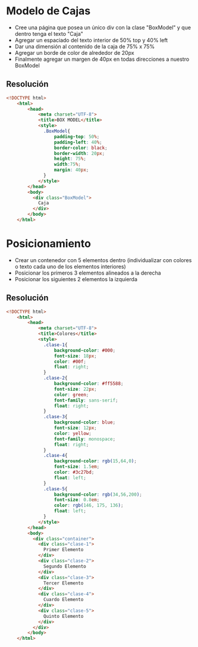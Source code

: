 # Modelo de Cajas
* Cree una página que posea un único div con la clase "BoxModel" y que dentro tenga el texto "Caja"
* Agregar un espaciado del texto interior de 50% top y 40% left
* Dar una dimensión al contenido de la caja de 75% x 75%
* Agregar un borde de color de alrededor de 20px
* Finalmente agregar un margen de 40px en todas direcciones a nuestro BoxModel

## Resolución

```html
<!DOCTYPE html>
    <html>
        <head>
            <meta charset="UTF-8">
            <title>BOX MODEL</title>
            <style>
              .BoxModel{
                  padding-top: 50%;
                  padding-left: 40%;
                  border-color: black;
                  border-width: 20px;
                  height: 75%;
                  width:75%;
                  margin: 40px;
              }
            </style>
        </head>
        <body>
          <div class="BoxModel">
            Caja
          </div>
        </body>
    </html>
```

# Posicionamiento
* Crear un contenedor con 5 elementos dentro (individualizar con colores o texto cada uno de los elementos interiores)
* Posicionar los primeros 3 elementos alineados a la derecha
* Posicionar los siguientes 2 elementos la izquierda

## Resolución

```html
<!DOCTYPE html>
    <html>
        <head>
            <meta charset="UTF-8">
            <title>Colores</title>
            <style>
              .clase-1{
                  background-color: #000;
                  font-size: 18px;
                  color: #00f;
                  float: right;
              }
              .clase-2{
                  background-color: #ff5588;
                  font-size: 22px;
                  color: green;
                  font-family: sans-serif;
                  float: right;
              }
              .clase-3{
                  background-color: blue;
                  font-size: 12px;
                  color: yellow;
                  font-family: monospace;
                  float: right;
              }
              .clase-4{
                  background-color: rgb(15,64,0);
                  font-size: 1.5em;
                  color: #3c27bd;
                  float: left;
              }
              .clase-5{
                  background-color: rgb(34,56,200);
                  font-size: 0.8em;
                  color: rgb(146, 175, 136);
                  float: left;
              }
            </style>
        </head>
        <body>
          <div class="container">
            <div class="clase-1">
              Primer Elemento
            </div>
            <div class="clase-2">
              Segundo Elemento
            </div>
            <div class="clase-3">
              Tercer Elemento
            </div>
            <div class="clase-4">
              Cuardo Elemento
            </div>
            <div class="clase-5">
              Quinto Elemento
            </div>
          </div>
        </body>
    </html>
```

